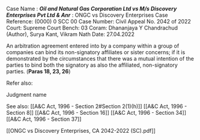 Case Name : ***Oil and Natural Gas Corporation Ltd vs M/s Discovery Enterprises Pvt Ltd & Anr*** : ONGC vs Discovery Enterprises
Case Reference: (0000) 0 SCC 00
Case Number: Civil Appeal No. 2042 of 2022
Court: Supreme Court
Bench: 03
Coram: Dhananjaya Y Chandrachud (Author), Surya Kant, Vikram Nath
Date: 27.04.2022

An arbitration agreement entered into by a company within a group of companies can bind its non-signatory affiliates or sister concerns; if it is demonstrated by the circumstances that there was a mutual intention of the parties to bind both the signatory as also the affiliated, non-signatory parties. (**Paras 18, 23, 26**)

Refer also:

Judgment name

See also:
[[A&C Act, 1996 - Section 2#Section 2(1)(h)]]
[[A&C Act, 1996 - Section 8]]
[[A&C Act, 1996 - Section 16]]
[[A&C Act, 1996 - Section 34]]
[[A&C Act, 1996 - Section 37]]

[[ONGC vs Discovery Enterprises, CA 2042-2022 (SC).pdf]]